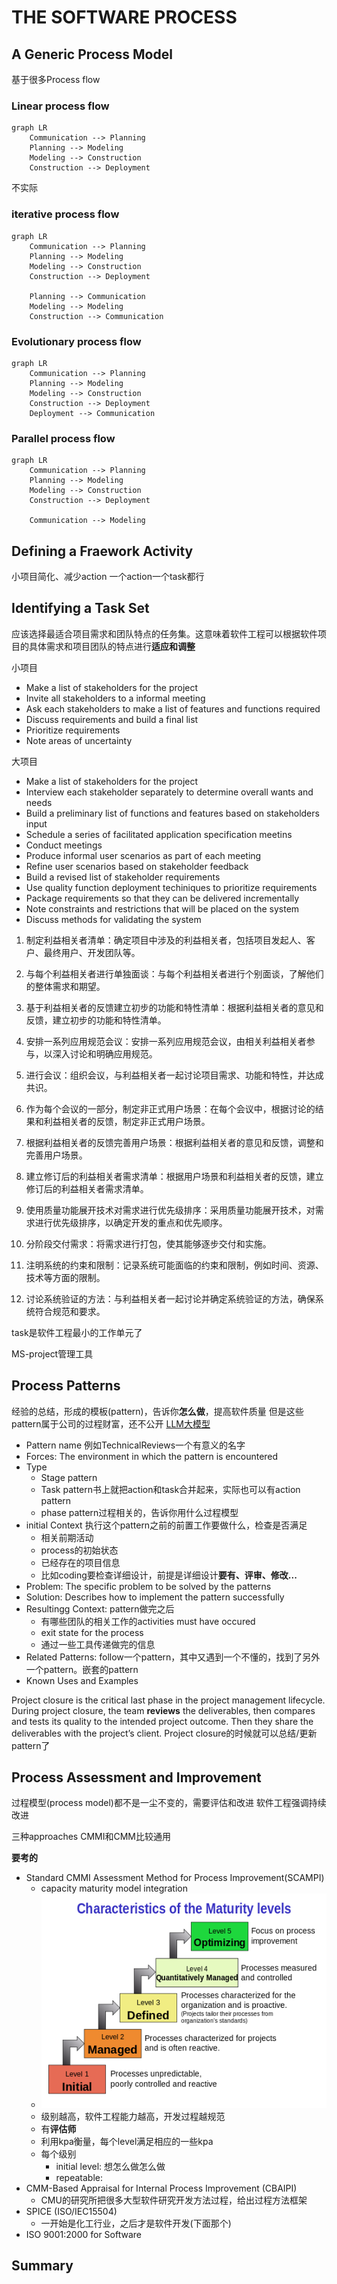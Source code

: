 # THE SOFTWARE PROCESS
## A Generic Process Model
基于很多Process flow
### Linear process flow
```mermaid
graph LR
    Communication --> Planning
    Planning --> Modeling
    Modeling --> Construction
    Construction --> Deployment
```
不实际
### iterative process flow
```mermaid
graph LR
    Communication --> Planning
    Planning --> Modeling
    Modeling --> Construction
    Construction --> Deployment

    Planning --> Communication
    Modeling --> Modeling
    Construction --> Communication
```
### Evolutionary process flow
```mermaid
graph LR
    Communication --> Planning
    Planning --> Modeling
    Modeling --> Construction
    Construction --> Deployment
    Deployment --> Communication
```
### Parallel process flow
```mermaid
graph LR
    Communication --> Planning
    Planning --> Modeling
    Modeling --> Construction
    Construction --> Deployment

    Communication --> Modeling
``` 
## Defining a Fraework Activity
小项目简化、减少action
一个action一个task都行

## Identifying a Task Set
应该选择最适合项目需求和团队特点的任务集。这意味着软件工程可以根据软件项目的具体需求和项目团队的特点进行**适应和调整**

小项目
- Make a list of stakeholders for the project
- Invite all stakeholders to a informal meeting
- Ask each stakeholders to make a list of features and functions required
- Discuss requirements and build a final list
- Prioritize requirements
- Note areas of uncertainty

大项目
- Make a list of stakeholders for the project
- Interview each stakeholder separately to determine overall wants and needs
- Build a preliminary list of functions and features based on stakeholders input
- Schedule a series of facilitated application specification meetins
- Conduct meetings
- Produce informal user scenarios as part of each meeting
- Refine user scenarios based on stakeholder feedback
- Build a revised list of stakeholder requirements
- Use quality function deployment techiniques to prioritize requirements
- Package requirements so that they can be delivered incrementally
- Note constraints and restrictions that will be placed on the system
- Discuss methods for validating the system
1. 制定利益相关者清单：确定项目中涉及的利益相关者，包括项目发起人、客户、最终用户、开发团队等。

2. 与每个利益相关者进行单独面谈：与每个利益相关者进行个别面谈，了解他们的整体需求和期望。

3. 基于利益相关者的反馈建立初步的功能和特性清单：根据利益相关者的意见和反馈，建立初步的功能和特性清单。

4. 安排一系列应用规范会议：安排一系列应用规范会议，由相关利益相关者参与，以深入讨论和明确应用规范。

5. 进行会议：组织会议，与利益相关者一起讨论项目需求、功能和特性，并达成共识。

6. 作为每个会议的一部分，制定非正式用户场景：在每个会议中，根据讨论的结果和利益相关者的反馈，制定非正式用户场景。

7. 根据利益相关者的反馈完善用户场景：根据利益相关者的意见和反馈，调整和完善用户场景。

8. 建立修订后的利益相关者需求清单：根据用户场景和利益相关者的反馈，建立修订后的利益相关者需求清单。

9. 使用质量功能展开技术对需求进行优先级排序：采用质量功能展开技术，对需求进行优先级排序，以确定开发的重点和优先顺序。

10. 分阶段交付需求：将需求进行打包，使其能够逐步交付和实施。

11. 注明系统的约束和限制：记录系统可能面临的约束和限制，例如时间、资源、技术等方面的限制。

12. 讨论系统验证的方法：与利益相关者一起讨论并确定系统验证的方法，确保系统符合规范和要求。


task是软件工程最小的工作单元了

MS-project管理工具
## Process Patterns
经验的总结，形成的模板(pattern)，告诉你**怎么做**，提高软件质量
但是这些pattern属于公司的过程财富，还不公开
[LLM大模型](https://www.techopedia.com/5-ways-llms-can-empower-software-engineering)

- Pattern name 例如TechnicalReviews一个有意义的名字
- Forces: The environment in which the pattern is encountered
- Type
  - Stage pattern
  - Task pattern书上就把action和task合并起来，实际也可以有action pattern
  - phase pattern过程相关的，告诉你用什么过程模型
- initial Context 执行这个pattern之前的前置工作要做什么，检查是否满足
  - 相关前期活动
  - process的初始状态
  - 已经存在的项目信息
  - 比如coding要检查详细设计，前提是详细设计**要有、评审、修改...**
- Problem: The specific problem to be solved by the patterns
- Solution: Describes how to implement the pattern successfully
- Resultingg Context: pattern做完之后
  - 有哪些团队的相关工作的activities must have occured
  - exit state for the process
  - 通过一些工具传递做完的信息
- Related Patterns: follow一个pattern，其中又遇到一个不懂的，找到了另外一个pattern。嵌套的pattern
- Known Uses and Examples

Project closure is the critical last phase in the project management lifecycle. During project closure, the team **reviews** the deliverables, then compares and tests its quality to the intended project outcome. Then they share the deliverables with the project’s client.
Project closure的时候就可以总结/更新pattern了

## Process Assessment and Improvement
过程模型(process model)都不是一尘不变的，需要评估和改进
软件工程强调持续改进


三种approaches 
CMMI和CMM比较通用

**要考的**
- Standard CMMI Assessment Method for Process Improvement(SCAMPI)
  - capacity maturity model integration
  - ![](./ref/CMMI.png)
  - 级别越高，软件工程能力越高，开发过程越规范
  - 有**评估师**
  - 利用kpa衡量，每个level满足相应的一些kpa
  - 每个级别
    - initial level: 想怎么做怎么做
    - repeatable: 
- CMM-Based Appraisal for Internal Process Improvement (CBAIPI)
  - CMU的研究所把很多大型软件研究开发方法过程，给出过程方法框架
- SPICE (ISO/IEC15504)
  - 一开始是化工行业，之后才是软件开发(下面那个)
- ISO 9001:2000 for Software
## Summary
